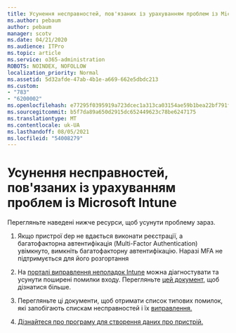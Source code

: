 ```yaml
---
title: Усунення несправностей, пов'язаних із урахуванням проблем із Microsoft Intune
ms.author: pebaum
author: pebaum
manager: scotv
ms.date: 04/21/2020
ms.audience: ITPro
ms.topic: article
ms.service: o365-administration
ROBOTS: NOINDEX, NOFOLLOW
localization_priority: Normal
ms.assetid: 5d32afde-47ab-4b1e-a669-662e5dbdc213
ms.custom:
- "783"
- "6200002"
ms.openlocfilehash: e77295f0395919a723dcec1a313ca03154ae59b1bea22bf791f3a0f923cab60d
ms.sourcegitcommit: b5f7da89a650d2915dc652449623c78be6247175
ms.translationtype: MT
ms.contentlocale: uk-UA
ms.lasthandoff: 08/05/2021
ms.locfileid: "54008279"
---
```

# <a name="troubleshoot-issues-with-dep-enrollment-in-microsoft-intune"></a>Усунення несправностей, пов'язаних із урахуванням проблем із Microsoft Intune

Перегляньте наведені нижче ресурси, щоб усунути проблему зараз.
  
1. Якщо пристрої dep не вдається виконати реєстрації, а багатофакторна автентифікація (Multi-Factor Authentication) увімкнуто, вимкніть багатофакторну автентифікацію. Наразі MFA не підтримується для його розгортання

2. На [порталі виправлення неполадок Intune](https://devicemanagement.microsoft.com/#blade/Microsoft_Intune_DeviceSettings/TroubleshootBlade) можна діагностувати та усунути поширені помилки входу. Перегляньте [цей документ,](https://docs.microsoft.com/intune/help-desk-operators) щоб дізнатися більше.

3. Перегляньте ці документи, щоб отримати список типових помилок, які запобігають спискам несправностей і їх [виправлення.](https://support.microsoft.com/help/4039809/troubleshooting-ios-device-enrollment-in-intune) [](https://docs.microsoft.com/troubleshoot/mem/intune/troubleshoot-device-enrollment-in-intune)

4. [Дізнайтеся про програму для створення даних про пристрій.](https://docs.microsoft.com/intune/device-enrollment-program-enroll-ios)

